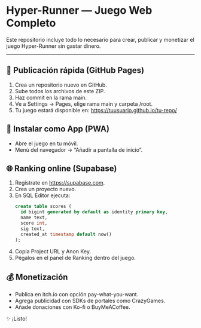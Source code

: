 # Hyper-Runner — Juego Web Completo

Este repositorio incluye todo lo necesario para crear, publicar y monetizar el juego Hyper-Runner sin gastar dinero.

---

## 🚀 Publicación rápida (GitHub Pages)
1. Crea un repositorio nuevo en GitHub.
2. Sube todos los archivos de este ZIP.
3. Haz commit en la rama main.
4. Ve a Settings → Pages, elige rama main y carpeta /root.
5. Tu juego estará disponible en: https://tuusuario.github.io/tu-repo/

## 📱 Instalar como App (PWA)
- Abre el juego en tu móvil.
- Menú del navegador → “Añadir a pantalla de inicio”.

## 🌐 Ranking online (Supabase)
1. Regístrate en https://supabase.com.
2. Crea un proyecto nuevo.
3. En SQL Editor ejecuta:
   ```sql
   create table scores (
     id bigint generated by default as identity primary key,
     name text,
     score int,
     sig text,
     created_at timestamp default now()
   );
   ```
4. Copia Project URL y Anon Key.
5. Pégalos en el panel de Ranking dentro del juego.

## 💰 Monetización
- Publica en itch.io con opción pay-what-you-want.
- Agrega publicidad con SDKs de portales como CrazyGames.
- Añade donaciones con Ko-fi o BuyMeACoffee.

✨ ¡Listo!